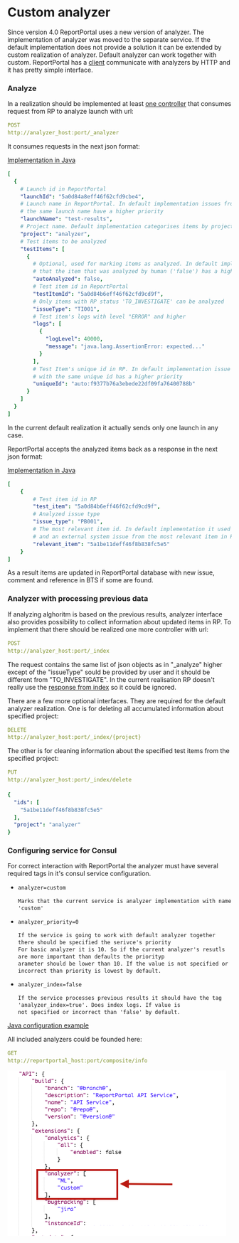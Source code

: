 # Custom analyzer

Since version 4.0 ReportPortal uses a new version of analyzer. The implementation of analyzer was moved to the
separate service. If the default implementation does not provide a solution it can be extended by 
custom realization of analyzer. Default analyzer can work together with custom. ReportPortal has a [client](https://github.com/reportportal/service-api/blob/master/src/main/java/com/epam/ta/reportportal/core/analyzer/client/AnalyzerServiceClient.java) communicate
with analyzers by HTTP and it has pretty simple interface. 

### Analyze
In a realization should be implemented at least [one controller](https://github.com/reportportal/example-custom-analyzer/blob/b866fb64441cb25651e37e39411631aa2b6f46d7/src/main/java/by/pbortnik/analyzer/controller/AnalyzerController.java#L17) that consumes request from RP to analyze launch with url:
```yaml
POST
http://analyzer_host:port/_analyzer
```
It consumes requests in the next json format:

[Implementation in Java](https://github.com/reportportal/example-custom-analyzer/blob/master/src/main/java/by/pbortnik/analyzer/model/IndexLaunch.java)

```yaml
[
  {
    # Launch id in ReportPortal
    "launchId": "5a0d84a8eff46f62cfd9cbe4",                   
    # Launch name in ReportPortal. In default implementation issues from the launch with
    # the same launch name have a higher priority
    "launchName": "test-results",                             
    # Project name. Default implementation categorises items by project  
    "project": "analyzer",                                    
    # Test items to be analyzed
    "testItems": [                                            
      {
        # Optional, used for marking items as analyzed. In default implementation it means 
        # that the item that was analyzed by human ('false') has a higher priority
        "autoAnalyzed": false,                                 
        # Test item id in ReportPortal
        "testItemId": "5a0d84b6eff46f62cfd9cd9f",             
        # Only items with RP status 'TO_INVESTIGATE' can be analyzed
        "issueType": "TI001",                       
        # Test item's logs with level "ERROR" and higher          
        "logs": [
          {
            "logLevel": 40000,
            "message": "java.lang.AssertionError: expected..."
          } 
        ],                                                    
        # Test Item's unique id in RP. In default implementation issue from item 
        # with the same unique id has a higher priority
        "uniqueId": "auto:f9377b76a3ebede22df09fa76400788b"   
      }
    ]
  }
]
```
In the current default realization it actually sends only one launch in any case. 


ReportPortal accepts the analyzed items back as a response in the next json format:

[Implementation in Java](https://github.com/reportportal/example-custom-analyzer/blob/master/src/main/java/by/pbortnik/analyzer/model/AnalyzedItemRs.java)
```yaml
[
    {
        # Test item id in RP
        "test_item": "5a0d84b6eff46f62cfd9cd9f",
        # Analyzed issue type
        "issue_type": "PB001",
        # The most relevant item id. In default implementation it used for taking a comment 
        # and an external system issue from the most relevant item in RP
        "relevant_item": "5a1be11deff46f8b838fc5e5"
    }
]
```

As a result items are updated in ReportPortal database with new issue, comment and reference in BTS if some are found.

### Analyzer with processing previous data

If analyzing alghoritm is based on the previous results, analyzer interface also provides possibility to collect information about updated items in RP. To implement that there should be realized one more controller with url:

```yaml
POST
http://analyzer_host:port/_index
```

The request contains the same list of json objects as in "_analyze" higher except of the "issueType" sould be provided by user and it should be different from "TO_INVESTIGATE". In the current realisation RP doesn't really use the [response from index](https://github.com/reportportal/service-api/blob/master/src/main/java/com/epam/ta/reportportal/core/analyzer/model/IndexRs.java) so it could be ignored.

There are a few more optional interfaces. They are required for the default analyzer realization. One is for deleting all accumulated information about specified project: 

```yaml
DELETE
http://analyzer_host:port/_index/{project}
```
The other is for cleaning information about the specified test items from the specified project: 

```yaml
PUT
http://analyzer_host:port/_index/delete

{
  "ids": [
    "5a1be11deff46f8b838fc5e5"
  ],
  "project": "analyzer"
}
```

### Configuring service for Consul

For correct interaction with ReportPortal the analyzer must have several required tags in it's consul service configuration. 

* `analyzer=custom` 

      Marks that the current service is analyzer implementation with name 'custom'

* `analyzer_priority=0` 

      If the service is going to work with default analyzer together there should be specified the serivce's priority 
      For basic analyzer it is 10. So if the current analyzer's resutls are more important than defaults the priorityp
      arameter should be lower than 10. If the value is not specified or incorrect than priority is lowest by default.
* `analyzer_index=false`

      If the service processes previous results it should have the tag 'analyzer_index=true'. Does index logs. If value is
      not specified or incorrect than 'false' by default.

[Java configuration example](https://github.com/reportportal/example-custom-analyzer/blob/master/src/main/resources/application.yaml)

All included analyzers could be founded here:

```yaml
GET
http://reportportal_host:port/composite/info
```

![composite/info](/CompositeInfo.png?raw=true)
